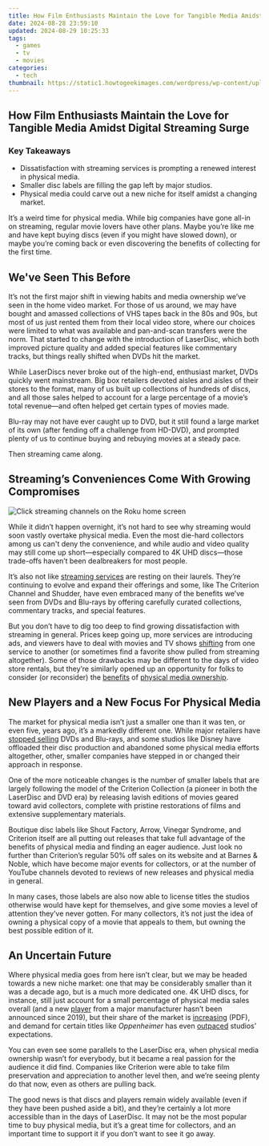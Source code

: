 ```yaml
---
title: How Film Enthusiasts Maintain the Love for Tangible Media Amidst Digital Streaming Surge
date: 2024-08-28 23:59:10
updated: 2024-08-29 10:25:33
tags:
  - games
  - tv
  - movies
categories:
  - tech
thumbnail: https://static1.howtogeekimages.com/wordpress/wp-content/uploads/2023/07/3994a5fd.jpg
---
```


## How Film Enthusiasts Maintain the Love for Tangible Media Amidst Digital Streaming Surge

### Key Takeaways

* Dissatisfaction with streaming services is prompting a renewed interest in physical media.
* Smaller disc labels are filling the gap left by major studios.
* Physical media could carve out a new niche for itself amidst a changing market.

 It’s a weird time for physical media. While big companies have gone all-in on streaming, regular movie lovers have other plans. Maybe you’re like me and have kept buying discs (even if you might have slowed down), or maybe you’re coming back or even discovering the benefits of collecting for the first time.

##  We've Seen This Before

 It’s not the first major shift in viewing habits and media ownership we’ve seen in the home video market. For those of us around, we may have bought and amassed collections of VHS tapes back in the 80s and 90s, but most of us just rented them from their local video store, where our choices were limited to what was available and pan-and-scan transfers were the norm. That started to change with the introduction of LaserDisc, which both improved picture quality and added special features like commentary tracks, but things really shifted when DVDs hit the market.

 While LaserDiscs never broke out of the high-end, enthusiast market, DVDs quickly went mainstream. Big box retailers devoted aisles and aisles of their stores to the format, many of us built up collections of hundreds of discs, and all those sales helped to account for a large percentage of a movie’s total revenue—and often helped get certain types of movies made.

 Blu-ray may not have ever caught up to DVD, but it still found a large market of its own (after fending off a challenge from HD-DVD), and prompted plenty of us to continue buying and rebuying movies at a steady pace.

 Then streaming came along.

##  Streaming’s Conveniences Come With Growing Compromises

![Click streaming channels on the Roku home screen](https://static1.howtogeekimages.com/wordpress/wp-content/uploads/2024/04/roku-home-screen-open-on-a-tv-streaming.jpg) 

 While it didn’t happen overnight, it’s not hard to see why streaming would soon vastly overtake physical media. Even the most die-hard collectors among us can't deny the convenience, and while audio and video quality may still come up short—especially compared to 4K UHD discs—those trade-offs haven’t been dealbreakers for most people.

 It’s also not like [streaming services](https://howto.techidaily.com/fix-samsung-galaxy-m14-5g-android-system-webview-crash-2024-issue-drfone-by-drfone-fix-android-problems-fix-android-problems/) are resting on their laurels. They’re continuing to evolve and expand their offerings and some, like The Criterion Channel and Shudder, have even embraced many of the benefits we’ve seen from DVDs and Blu-rays by offering carefully curated collections, commentary tracks, and special features.

 But you don’t have to dig too deep to find growing dissatisfaction with streaming in general. Prices keep going up, more services are introducing ads, and viewers have to deal with movies and TV shows [shifting](https://android-frp.techidaily.com/in-2024-how-to-bypass-google-frp-lock-from-nokia-105-classic-devices-by-drfone-android/) from one service to another (or sometimes find a favorite show pulled from streaming altogether). Some of those drawbacks may be different to the days of video store rentals, but they’re similarly opened up an opportunity for folks to consider (or reconsider) the [benefits](https://android-pokemon-go.techidaily.com/in-2024-the-most-useful-tips-for-pokemon-go-ultra-league-on-oppo-a78-drfone-by-drfone-virtual-android/) of [physical media ownership](https://fox-http.techidaily.com/crafting-stunning-slideshows-on-iphone-series-13-for-2024/).

##  New Players and a New Focus For Physical Media

 The market for physical media isn’t just a smaller one than it was ten, or even five, years ago, it’s a markedly different one. While major retailers have [stopped selling](https://some-guidance.techidaily.com/in-2024-the-3-step-guide-to-exceptional-gopro-videos/) DVDs and Blu-rays, and some studios like Disney have offloaded their disc production and abandoned some physical media efforts altogether, other, smaller companies have stepped in or changed their approach in response.

 One of the more noticeable changes is the number of smaller labels that are largely following the model of the Criterion Collection (a pioneer in both the LaserDisc and DVD era) by releasing lavish editions of movies geared toward avid collectors, complete with pristine restorations of films and extensive supplementary materials.

 Boutique disc labels like Shout Factory, Arrow, Vinegar Syndrome, and Criterion itself are all putting out releases that take full advantage of the benefits of physical media and finding an eager audience. Just look no further than Criterion’s regular 50% off sales on its website and at Barnes & Noble, which have become major events for collectors, or at the number of YouTube channels devoted to reviews of new releases and physical media in general.

 In many cases, those labels are also now able to license titles the studios otherwise would have kept for themselves, and give some movies a level of attention they’ve never gotten. For many collectors, it’s not just the idea of owning a physical copy of a movie that appeals to them, but owning the best possible edition of it.

##  An Uncertain Future

 Where physical media goes from here isn’t clear, but we may be headed towards a new niche market: one that may be considerably smaller than it was a decade ago, but is a much more dedicated one. 4K UHD discs, for instance, still just account for a small percentage of physical media sales overall (and a new [player](https://screen-capture.techidaily.com/ultimate-actions-replay-analysis/) from a major manufacturer hasn’t been announced since 2019), but their share of the market is [increasing](https://www.degonline.org/wp-content/uploads/2024/05/f1%5FDEGQ12024-cover-note%5Fwith-grid.pdf) (PDF), and demand for certain titles like _Oppenheimer_ has even [outpaced](https://www.mediaplaynews.com/universal-addressing-oppenheimer-4k-uhd-blu-ray-disc-shortages/?hilite=4k+uhd+blu-ray) studios’ expectations.

 You can even see some parallels to the LaserDisc era, when physical media ownership wasn’t for everybody, but it became a real passion for the audience it did find. Companies like Criterion were able to take film preservation and appreciation to another level then, and we’re seeing plenty do that now, even as others are pulling back.

 The good news is that discs and players remain widely available (even if they have been pushed aside a bit), and they’re certainly a lot more accessible than in the days of LaserDisc. It may not be the most popular time to buy physical media, but it’s a great time for collectors, and an important time to support it if you don’t want to see it go away.

<ins class="adsbygoogle"
     style="display:block"
     data-ad-format="autorelaxed"
     data-ad-client="ca-pub-7571918770474297"
     data-ad-slot="1223367746"></ins>



<ins class="adsbygoogle"
     style="display:block"
     data-ad-client="ca-pub-7571918770474297"
     data-ad-slot="8358498916"
     data-ad-format="auto"
     data-full-width-responsive="true"></ins>
